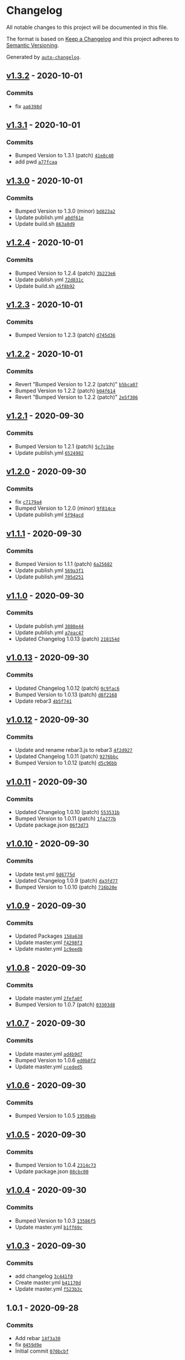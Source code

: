 # Changelog

All notable changes to this project will be documented in this file.

The format is based on [Keep a Changelog](https://keepachangelog.com/en/1.0.0/)
and this project adheres to [Semantic Versioning](https://semver.org/spec/v2.0.0.html).

Generated by [`auto-changelog`](https://github.com/CookPete/auto-changelog).

## [v1.3.2](https://github.com/robin-rpr/rebar3/compare/v1.3.1...v1.3.2) - 2020-10-01

### Commits

- fix [`aa6398d`](https://github.com/robin-rpr/rebar3/commit/aa6398d28614d606a64932278b40eba295991d42)

## [v1.3.1](https://github.com/robin-rpr/rebar3/compare/v1.3.0...v1.3.1) - 2020-10-01

### Commits

- Bumped Version to 1.3.1 (patch) [`41e8c40`](https://github.com/robin-rpr/rebar3/commit/41e8c40cbdd7690d3ba03e592d86221b4d941e2a)
- add pwd [`a77fcaa`](https://github.com/robin-rpr/rebar3/commit/a77fcaaad109ccabfbba0b1e09f9ebb5dab281c0)

## [v1.3.0](https://github.com/robin-rpr/rebar3/compare/v1.2.4...v1.3.0) - 2020-10-01

### Commits

- Bumped Version to 1.3.0 (minor) [`bd823a2`](https://github.com/robin-rpr/rebar3/commit/bd823a200324d18a82272b6ade0f6f4e1538555f)
- Update publish.yml [`a0df61e`](https://github.com/robin-rpr/rebar3/commit/a0df61e4130c7985ead6456f3e8bbfd925b8d4a0)
- Update build.sh [`863a0d9`](https://github.com/robin-rpr/rebar3/commit/863a0d9c1002316981862e4532247d59fb0b47a3)

## [v1.2.4](https://github.com/robin-rpr/rebar3/compare/v1.2.3...v1.2.4) - 2020-10-01

### Commits

- Bumped Version to 1.2.4 (patch) [`3b223e6`](https://github.com/robin-rpr/rebar3/commit/3b223e680dd1e674551b136aa6f4569919865acb)
- Update publish.yml [`72d831c`](https://github.com/robin-rpr/rebar3/commit/72d831ca2ca87265661ba9ed4ba782186b6dfec2)
- Update build.sh [`a5f8b92`](https://github.com/robin-rpr/rebar3/commit/a5f8b92851c46bea90b4d51f8dd6bf870a99a68d)

## [v1.2.3](https://github.com/robin-rpr/rebar3/compare/v1.2.2...v1.2.3) - 2020-10-01

### Commits

- Bumped Version to 1.2.3 (patch) [`d745d36`](https://github.com/robin-rpr/rebar3/commit/d745d36d561e1532371ca3ad34e7e2179ce226f3)

## [v1.2.2](https://github.com/robin-rpr/rebar3/compare/v1.2.1...v1.2.2) - 2020-10-01

### Commits

- Revert "Bumped Version to 1.2.2 (patch)" [`b5bca07`](https://github.com/robin-rpr/rebar3/commit/b5bca0792332e4bea4e70f7c53042d78fd92b0d8)
- Bumped Version to 1.2.2 (patch) [`b04f614`](https://github.com/robin-rpr/rebar3/commit/b04f614f564bdf833a1c0153827255627b8a2921)
- Revert "Bumped Version to 1.2.2 (patch)" [`2e5f306`](https://github.com/robin-rpr/rebar3/commit/2e5f3061aa273869e974e982f223f96eb1dae19b)

## [v1.2.1](https://github.com/robin-rpr/rebar3/compare/v1.2.0...v1.2.1) - 2020-09-30

### Commits

- Bumped Version to 1.2.1 (patch) [`5c7c1be`](https://github.com/robin-rpr/rebar3/commit/5c7c1be35f274d1a2b0cd6c4b557ac01077e78c1)
- Update publish.yml [`6524982`](https://github.com/robin-rpr/rebar3/commit/65249824a56efa4017ebfdf581e72dd7685f9dda)

## [v1.2.0](https://github.com/robin-rpr/rebar3/compare/v1.1.1...v1.2.0) - 2020-09-30

### Commits

- fix [`c7179a4`](https://github.com/robin-rpr/rebar3/commit/c7179a4da2a2fc160be029ed13f9200c0409d709)
- Bumped Version to 1.2.0 (minor) [`9f814ce`](https://github.com/robin-rpr/rebar3/commit/9f814ceb13e5eb2d62cee36e4b1fa7cc7fd6733f)
- Update publish.yml [`5f94acd`](https://github.com/robin-rpr/rebar3/commit/5f94acd55226ab09d1e9ae521c6ad101737509dc)

## [v1.1.1](https://github.com/robin-rpr/rebar3/compare/v1.1.0...v1.1.1) - 2020-09-30

### Commits

- Bumped Version to 1.1.1 (patch) [`6a25682`](https://github.com/robin-rpr/rebar3/commit/6a2568213301e1b7e1b19274a8703ef588a7e083)
- Update publish.yml [`569a3f1`](https://github.com/robin-rpr/rebar3/commit/569a3f1bd52b9de70ae8c102bb475e53381e0a0e)
- Update publish.yml [`705d251`](https://github.com/robin-rpr/rebar3/commit/705d2518448b9d99baee0c869c62339087d6b053)

## [v1.1.0](https://github.com/robin-rpr/rebar3/compare/v1.0.13...v1.1.0) - 2020-09-30

### Commits

- Update publish.yml [`3880e44`](https://github.com/robin-rpr/rebar3/commit/3880e446c95ddbdead1920311484b826eb8acf7e)
- Update publish.yml [`a7eac47`](https://github.com/robin-rpr/rebar3/commit/a7eac47109d0c0da73ab3c8470a8d6c57ea0bfe7)
- Updated Changelog 1.0.13 (patch) [`218154d`](https://github.com/robin-rpr/rebar3/commit/218154d53fbd075d15be80817b63692ce60b55fd)

## [v1.0.13](https://github.com/robin-rpr/rebar3/compare/v1.0.12...v1.0.13) - 2020-09-30

### Commits

- Updated Changelog 1.0.12 (patch) [`0c9fac6`](https://github.com/robin-rpr/rebar3/commit/0c9fac6069b2e88db4d7022c82eada46321b95fb)
- Bumped Version to 1.0.13 (patch) [`d8f2168`](https://github.com/robin-rpr/rebar3/commit/d8f2168872ce3d20813da584e654245518375115)
- Update rebar3 [`4b5f741`](https://github.com/robin-rpr/rebar3/commit/4b5f741af9783d0a64032e0e20408bd091d34bc9)

## [v1.0.12](https://github.com/robin-rpr/rebar3/compare/v1.0.11...v1.0.12) - 2020-09-30

### Commits

- Update and rename rebar3.js to rebar3 [`4f2d927`](https://github.com/robin-rpr/rebar3/commit/4f2d92797767236c28511b916e8f89246ac8d280)
- Updated Changelog 1.0.11 (patch) [`9276bbc`](https://github.com/robin-rpr/rebar3/commit/9276bbc65d8a7f81d7adefbc61c696575d49e93f)
- Bumped Version to 1.0.12 (patch) [`d5c96bb`](https://github.com/robin-rpr/rebar3/commit/d5c96bb873bcad1fc17a1e6b316df5dc937d79e3)

## [v1.0.11](https://github.com/robin-rpr/rebar3/compare/v1.0.10...v1.0.11) - 2020-09-30

### Commits

- Updated Changelog 1.0.10 (patch) [`553531b`](https://github.com/robin-rpr/rebar3/commit/553531b17cbcb3c583b274e0ae748e4084ad3cdb)
- Bumped Version to 1.0.11 (patch) [`1fa277b`](https://github.com/robin-rpr/rebar3/commit/1fa277bdae1e7d150c46c1af4f4ce87fb01609f0)
- Update package.json [`06f3d73`](https://github.com/robin-rpr/rebar3/commit/06f3d73793819575abdbab6cc136da6c722a40f9)

## [v1.0.10](https://github.com/robin-rpr/rebar3/compare/v1.0.9...v1.0.10) - 2020-09-30

### Commits

- Update test.yml [`9d6775d`](https://github.com/robin-rpr/rebar3/commit/9d6775d9f673119decab8bc28c03df56514bb837)
- Updated Changelog 1.0.9 (patch) [`da3fd77`](https://github.com/robin-rpr/rebar3/commit/da3fd77cf5291745568a88f1f384794b1b7ee7d2)
- Bumped Version to 1.0.10 (patch) [`716b20e`](https://github.com/robin-rpr/rebar3/commit/716b20e28654cdb76cba71df6c9b668845d1e650)

## [v1.0.9](https://github.com/robin-rpr/rebar3/compare/v1.0.8...v1.0.9) - 2020-09-30

### Commits

- Updated Packages [`158a638`](https://github.com/robin-rpr/rebar3/commit/158a638685f7146571a350bf7cb2d89ad0138ebc)
- Update master.yml [`f4298f3`](https://github.com/robin-rpr/rebar3/commit/f4298f311468ebf8f29c8ddf7f0e590ba184d99c)
- Update master.yml [`1c9eedb`](https://github.com/robin-rpr/rebar3/commit/1c9eedb130876dee4f70bff99a8a5e09b74a57a6)

## [v1.0.8](https://github.com/robin-rpr/rebar3/compare/v1.0.7...v1.0.8) - 2020-09-30

### Commits

- Update master.yml [`2fefa0f`](https://github.com/robin-rpr/rebar3/commit/2fefa0fc03c96a5e385a61a6843ce9b80299305c)
- Bumped Version to 1.0.7 (patch) [`03303d8`](https://github.com/robin-rpr/rebar3/commit/03303d82e1992ec83fd3fd00c09aa81e61ffb016)

## [v1.0.7](https://github.com/robin-rpr/rebar3/compare/v1.0.6...v1.0.7) - 2020-09-30

### Commits

- Update master.yml [`ad4b9d7`](https://github.com/robin-rpr/rebar3/commit/ad4b9d7c7889a3461fe02eba0e97d88c6eec4a18)
- Bumped Version to 1.0.6 [`ed0b8f2`](https://github.com/robin-rpr/rebar3/commit/ed0b8f27d4625d565b43d82ec1b68c33376f82c0)
- Update master.yml [`cceded5`](https://github.com/robin-rpr/rebar3/commit/cceded51cf3c3b33cbc252b95157bd9630334189)

## [v1.0.6](https://github.com/robin-rpr/rebar3/compare/v1.0.5...v1.0.6) - 2020-09-30

### Commits

- Bumped Version to 1.0.5 [`1950b4b`](https://github.com/robin-rpr/rebar3/commit/1950b4be8b828c5cd724ce554b7c3ec979ea362c)

## [v1.0.5](https://github.com/robin-rpr/rebar3/compare/v1.0.4...v1.0.5) - 2020-09-30

### Commits

- Bumped Version to 1.0.4 [`2314c73`](https://github.com/robin-rpr/rebar3/commit/2314c730c6c73bddef71df477e12dd3ce02fa735)
- Update package.json [`08cbc00`](https://github.com/robin-rpr/rebar3/commit/08cbc008d4c8bff2c5e6f62ac93b7b4d1413f263)

## [v1.0.4](https://github.com/robin-rpr/rebar3/compare/v1.0.3...v1.0.4) - 2020-09-30

### Commits

- Bumped Version to 1.0.3 [`13586f5`](https://github.com/robin-rpr/rebar3/commit/13586f54d23ea420f0a384d6dd8997125906913a)
- Update master.yml [`b1ff69c`](https://github.com/robin-rpr/rebar3/commit/b1ff69cadcee133aefbafd4b9e8e2a3779569920)

## [v1.0.3](https://github.com/robin-rpr/rebar3/compare/1.0.1...v1.0.3) - 2020-09-30

### Commits

- add changelog [`3c441f0`](https://github.com/robin-rpr/rebar3/commit/3c441f0297a970c52227e5f1ef7babdbb8d1e71f)
- Create master.yml [`b41170d`](https://github.com/robin-rpr/rebar3/commit/b41170daad04d5e86ebb452149687ea18b99637a)
- Update master.yml [`f523b3c`](https://github.com/robin-rpr/rebar3/commit/f523b3c84ac71d62776a3e7fee2e50f8ac432378)

## 1.0.1 - 2020-09-28

### Commits

- Add rebar [`14f3a30`](https://github.com/robin-rpr/rebar3/commit/14f3a308ce2135a9b158e08b98149f734141758d)
- fix [`0459d9e`](https://github.com/robin-rpr/rebar3/commit/0459d9e5c98e2dc5a57cf4c34efcb467e765601f)
- Initial commit [`070bcbf`](https://github.com/robin-rpr/rebar3/commit/070bcbfc382b4c730f66b88ce37e4462a773c911)
